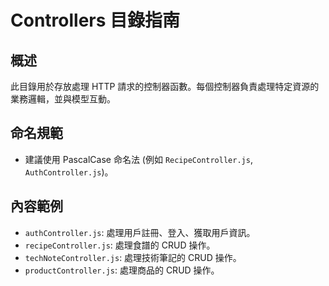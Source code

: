 # Controllers 目錄指南

## 概述

此目錄用於存放處理 HTTP 請求的控制器函數。每個控制器負責處理特定資源的業務邏輯，並與模型互動。

## 命名規範

- 建議使用 PascalCase 命名法 (例如 `RecipeController.js`, `AuthController.js`)。

## 內容範例

- `authController.js`: 處理用戶註冊、登入、獲取用戶資訊。
- `recipeController.js`: 處理食譜的 CRUD 操作。
- `techNoteController.js`: 處理技術筆記的 CRUD 操作。
- `productController.js`: 處理商品的 CRUD 操作。

